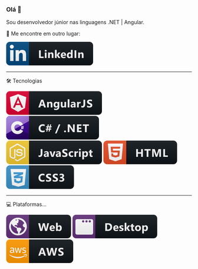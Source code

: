 ### Olá 👋

Sou desenvolvedor júnior nas linguagens .NET | Angular.

📧 Me encontre em outro lugar:
<p align="left">
    <a href="https://www.linkedin.com/in/renanranzani/"><img src="svg/linkedin.svg" alt="WEB" style="vertical-align:top margin:6px 4px"></a>
</p>

---

🛠 Tecnologias
<p align="left">
    <img src="svg/angular.svg" alt="Angular" style="vertical-align:top margin:6px 4px">
    <img src="svg/csharp_dotnet.svg" alt="DotNet" style="vertical-align:top margin:6px 4px">
    <img src="svg/js.svg" alt="JS" style="vertical-align:top margin:6px 4px">
    <img src="svg/html.svg" alt="HTML" style="vertical-align:top margin:6px 4px">
    <img src="svg/css3.svg" alt="CSS" style="vertical-align:top margin:6px 4px">
</p>

---

💻 Plataformas...
<p align="left">
    <img src="svg/web.svg" alt="WEB" style="vertical-align:top margin:6px 4px">
    <img src="svg/desktop.svg" alt="Desktop" style="vertical-align:top margin:6px 4px">
    <img src="svg/aws.svg" alt="AWS" style="vertical-align:top margin:6px 4px">
</p>
